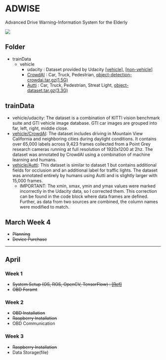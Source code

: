 # ADWISE
Advanced Drive Warning-Information System for the Elderly

![](http://i.imgur.com/PrqGzAR.png)

## Folder 
- trainData 
	- vehicle
    	- udacity : Dataset provided by Udacity [[vehicle]](https://s3.amazonaws.com/udacity-sdc/Vehicle_Tracking/vehicles.zip), [[non-vehicle]](https://s3.amazonaws.com/udacity-sdc/Vehicle_Tracking/non-vehicles.zip) 
        - [CrowdAI](http://crowdai.com/) : Car, Truck, Pedestrian, [object-detection-crowdai.tar.gz(1.5G)](http://bit.ly/udacity-annoations-crowdai)
        - [Autti](http://autti.co/) : Car, Truck, Pedestrian, Streat Light, [object-dataset.tar.gz(3.3G)](http://bit.ly/udacity-annotations-autti)



## trainData
- vehicle/udacity: The dataset is a combination of KITTI vision benchmark suite and GTI vehicle image database. GTI car images are grouped into far, left, right, middle close.
- [vehicle/CrowdAI](https://github.com/udacity/self-driving-car/tree/master/annotations): The dataset includes driving in Mountain View California and neighboring cities during daylight conditions. It contains over 65,000 labels across 9,423 frames collected from a Point Grey research cameras running at full resolution of 1920x1200 at 2hz. The dataset was annotated by CrowdAI using a combination of machine learning and humans.
- [vehicle/Autti](https://github.com/udacity/self-driving-car/tree/master/annotations): This dataset is similar to dataset 1 but contains additional fields for occlusion and an additional label for traffic lights. The dataset was annotated entirely by humans using Autti and is slightly larger with 15,000 frames.
	-  IMPORTANT: The xmin, xmax, ymin and ymax values were marked incorrectly in the Udacity data, so I corrected them. This correction can be found in the code block where data frames are defined. Further, as data from two sources are combined, the column names were modified to match.


## March Week 4 
- <del> Planning </del>
- <del> Device Purchase </del>

---

## April 
### Week 1
- <del> System Setup (OS, ROS, OpenCV, TensorFlow) : [[Ref]](https://github.com/adioshun/Project_ADWISE/wiki/System-Setting)</del>
- <del> OBD Foramt </del> 

### Week 2
- <del> OBD Installation </del>
- <del> Raspberry Installation </del>
- OBD Communication

### Week 3 
- <del> Raspberry Installation </del>
- Data Storage(file)
